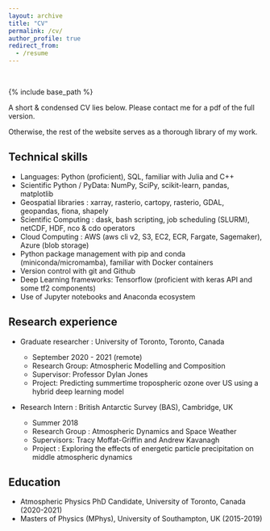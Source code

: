 ```yaml
---
layout: archive
title: "CV"
permalink: /cv/
author_profile: true
redirect_from:
  - /resume
---
```


&nbsp;

{% include base_path %}

A short & condensed CV lies below. Please contact me for a pdf of the full version.

Otherwise, the rest of the website serves as a thorough library of my work.

## Technical skills

* Languages: Python (proficient), SQL, familiar with Julia and C++
* Scientific Python / PyData: NumPy, SciPy, scikit-learn, pandas, matplotlib
* Geospatial libraries : xarray, rasterio, cartopy, rasterio, GDAL, geopandas, fiona, shapely
* Scientific Computing : dask, bash scripting, job scheduling (SLURM), netCDF, HDF, nco & cdo operators
* Cloud Computing : AWS (aws cli v2, S3, EC2, ECR, Fargate, Sagemaker), Azure (blob storage)
* Python package management with pip and conda (miniconda/micromamba), familiar with Docker containers
* Version control with git and Github
* Deep Learning frameworks: Tensorflow (proficient with keras API and some tf2 components)
* Use of Jupyter notebooks and Anaconda ecosystem

## Research experience

* Graduate researcher : University of Toronto, Toronto, Canada
  * September 2020 - 2021 (remote)
  * Research Group: Atmospheric Modelling and Composition
  * Supervisor: Professor Dylan Jones
  * Project: Predicting summertime tropospheric ozone over US using a hybrid deep learning model

* Research Intern : British Antarctic Survey (BAS), Cambridge, UK
  * Summer 2018  
  * Research Group : Atmospheric Dynamics and Space Weather
  * Supervisors: Tracy Moffat-Griffin and Andrew Kavanagh
  * Project : Exploring the effects of energetic particle precipitation on middle atmospheric dynamics

## Education

* Atmospheric Physics PhD Candidate, University of Toronto, Canada (2020-2021)
* Masters of Physics (MPhys), University of Southampton, UK (2015-2019)
